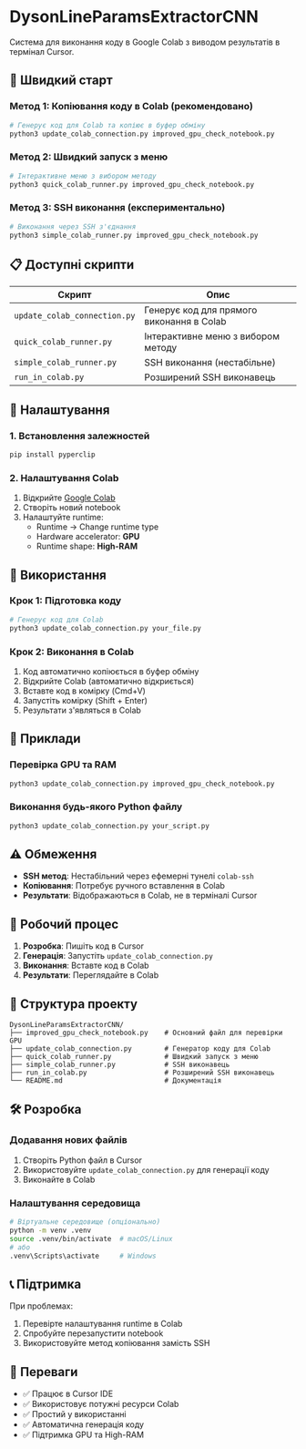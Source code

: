 # DysonLineParamsExtractorCNN

Система для виконання коду в Google Colab з виводом результатів в термінал Cursor.

## 🚀 Швидкий старт

### Метод 1: Копіювання коду в Colab (рекомендовано)

```bash
# Генерує код для Colab та копіює в буфер обміну
python3 update_colab_connection.py improved_gpu_check_notebook.py
```

### Метод 2: Швидкий запуск з меню

```bash
# Інтерактивне меню з вибором методу
python3 quick_colab_runner.py improved_gpu_check_notebook.py
```

### Метод 3: SSH виконання (експериментально)

```bash
# Виконання через SSH з'єднання
python3 simple_colab_runner.py improved_gpu_check_notebook.py
```

## 📋 Доступні скрипти

| Скрипт | Опис |
|--------|------|
| `update_colab_connection.py` | Генерує код для прямого виконання в Colab |
| `quick_colab_runner.py` | Інтерактивне меню з вибором методу |
| `simple_colab_runner.py` | SSH виконання (нестабільне) |
| `run_in_colab.py` | Розширений SSH виконавець |

## 🔧 Налаштування

### 1. Встановлення залежностей

```bash
pip install pyperclip
```

### 2. Налаштування Colab

1. Відкрийте [Google Colab](https://colab.research.google.com/)
2. Створіть новий notebook
3. Налаштуйте runtime:
   - Runtime → Change runtime type
   - Hardware accelerator: **GPU**
   - Runtime shape: **High-RAM**

## 📖 Використання

### Крок 1: Підготовка коду

```bash
# Генерує код для Colab
python3 update_colab_connection.py your_file.py
```

### Крок 2: Виконання в Colab

1. Код автоматично копіюється в буфер обміну
2. Відкрийте Colab (автоматично відкриється)
3. Вставте код в комірку (Cmd+V)
4. Запустіть комірку (Shift + Enter)
5. Результати з'являться в Colab

## 🎯 Приклади

### Перевірка GPU та RAM

```bash
python3 update_colab_connection.py improved_gpu_check_notebook.py
```

### Виконання будь-якого Python файлу

```bash
python3 update_colab_connection.py your_script.py
```

## ⚠️ Обмеження

- **SSH метод**: Нестабільний через ефемерні тунелі `colab-ssh`
- **Копіювання**: Потребує ручного вставлення в Colab
- **Результати**: Відображаються в Colab, не в терміналі Cursor

## 🔄 Робочий процес

1. **Розробка**: Пишіть код в Cursor
2. **Генерація**: Запустіть `update_colab_connection.py`
3. **Виконання**: Вставте код в Colab
4. **Результати**: Переглядайте в Colab

## 📝 Структура проекту

```
DysonLineParamsExtractorCNN/
├── improved_gpu_check_notebook.py    # Основний файл для перевірки GPU
├── update_colab_connection.py        # Генератор коду для Colab
├── quick_colab_runner.py             # Швидкий запуск з меню
├── simple_colab_runner.py            # SSH виконавець
├── run_in_colab.py                   # Розширений SSH виконавець
└── README.md                         # Документація
```

## 🛠️ Розробка

### Додавання нових файлів

1. Створіть Python файл в Cursor
2. Використовуйте `update_colab_connection.py` для генерації коду
3. Виконайте в Colab

### Налаштування середовища

```bash
# Віртуальне середовище (опціонально)
python -m venv .venv
source .venv/bin/activate  # macOS/Linux
# або
.venv\Scripts\activate     # Windows
```

## 📞 Підтримка

При проблемах:

1. Перевірте налаштування runtime в Colab
2. Спробуйте перезапустити notebook
3. Використовуйте метод копіювання замість SSH

## 🎉 Переваги

- ✅ Працює в Cursor IDE
- ✅ Використовує потужні ресурси Colab
- ✅ Простий у використанні
- ✅ Автоматична генерація коду
- ✅ Підтримка GPU та High-RAM